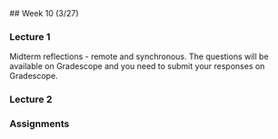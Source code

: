 <div class="week">

<div class="week_heading" markdown="1">
## Week 10 (3/27)
</div>

<div class="column_materials"  markdown="1">

### Lecture 1

Midterm reflections - remote and synchronous. The questions will be available on 
Gradescope and you need to submit your responses on Gradescope. 

### Lecture 2



</div>

<div class="column_assign"  markdown="1">

### Assignments


</div>
</div>
